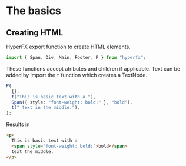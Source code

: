 # The basics

## Creating HTML

HyperFX export function to create HTML elements.

```typescript
import { Span, Div, Main, Footer, P } from "hyperfx";
```

These functions accept atributes and children if applicable.
Text can be added by import the `t` function which creates a TextNode.

```typescript
P(
  {},
  t("This is basic text with a "),
  Span({ style: "font-weight: bold;" }, "bold"),
  t(" text in the middle."),
);
```

Results in

```html
<p>
  This is basic text with a
  <span style="font-weight: bold;">bold</span>
  text the middle.
</p>
```

